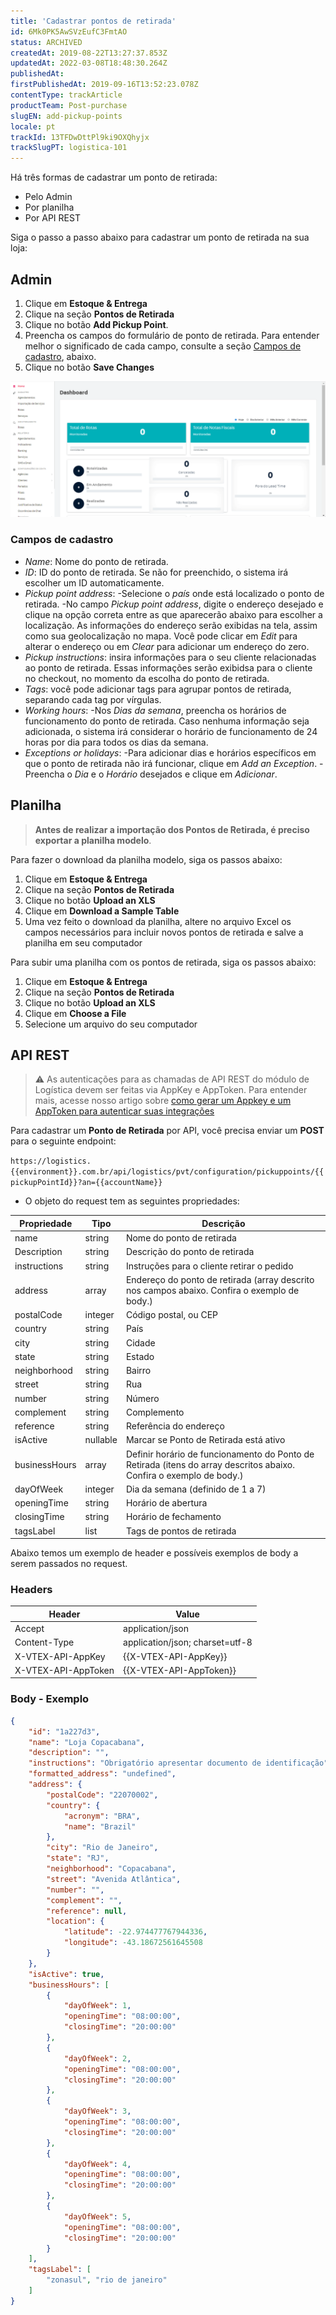 ```yaml
---
title: 'Cadastrar pontos de retirada'
id: 6Mk0PK5AwSVzEufC3FmtAO
status: ARCHIVED
createdAt: 2019-08-22T13:27:37.853Z
updatedAt: 2022-03-08T18:48:30.264Z
publishedAt: 
firstPublishedAt: 2019-09-16T13:52:23.078Z
contentType: trackArticle
productTeam: Post-purchase
slugEN: add-pickup-points
locale: pt
trackId: 13TFDwDttPl9ki9OXQhyjx
trackSlugPT: logistica-101
---
```


Há três formas de cadastrar um ponto de retirada:
- Pelo Admin
- Por planilha
- Por API REST

Siga o passo a passo abaixo para cadastrar um ponto de retirada na sua loja:

## Admin

1. Clique em **Estoque & Entrega**
2. Clique na seção **Pontos de Retirada**
3. Clique no botão **Add Pickup Point**.
4. Preencha os campos do formulário de ponto de retirada. Para entender melhor o significado de cada campo, consulte a seção [Campos de cadastro](#campos-de-cadastro), abaixo.
5. Clique no botão **Save Changes** 

![PT Cadastrar Pontos de Retirada GIF](https://raw.githubusercontent.com/vtexdocs/help-center-content/refs/heads/main/_1.gif)

### Campos de cadastro

- _Name_: Nome do ponto de retirada.
- _ID_: ID do ponto de retirada. Se não for preenchido, o sistema irá escolher um ID automaticamente.
- _Pickup point address_: 
-Selecione o _país_ onde está localizado o ponto de retirada.
-No campo _Pickup point address_, digite o endereço desejado e clique na opção correta entre as que aparecerão abaixo para escolher a localização. As informações do endereço serão exibidas na tela, assim como sua geolocalização no mapa. Você pode clicar em _Edit_ para alterar o endereço ou em _Clear_ para adicionar um endereço do zero.
- _Pickup instructions_: insira informações para o seu cliente relacionadas ao ponto de retirada. Essas informações serão exibidsa para o cliente no checkout, no momento da escolha do ponto de retirada.
- _Tags_: você pode adicionar tags para agrupar pontos de retirada, separando cada tag por vírgulas.
- _Working hours_:
-Nos _Dias da semana_, preencha os horários de funcionamento do ponto de retirada. Caso nenhuma informação seja adicionada, o sistema irá considerar o horário de funcionamento de 24 horas por dia para todos os dias da semana.
- _Exceptions or holidays_:
-Para adicionar dias e horários específicos em que o ponto de retirada não irá funcionar, clique em _Add an Exception_.
-Preencha o _Dia_ e o _Horário_ desejados e clique em _Adicionar_.

## Planilha

>**Antes de realizar a importação dos Pontos de Retirada, é preciso exportar a planilha modelo**.

Para fazer o download da planilha modelo, siga os passos abaixo:

1. Clique em **Estoque & Entrega**
2. Clique na seção **Pontos de Retirada**
3. Clique no botão **Upload an XLS**
4. Clique em **Download a Sample Table**
5. Uma vez feito o download da planilha, altere no arquivo Excel os campos necessários para incluir novos pontos de retirada e salve a planilha em seu computador


Para subir uma planilha com os pontos de retirada, siga os passos abaixo:

1. Clique em **Estoque & Entrega**
2. Clique na seção **Pontos de Retirada**
3. Clique no botão **Upload an XLS**
4. Clique em **Choose a File**
5. Selecione um arquivo do seu computador


## API REST

>⚠️ As autenticações para as chamadas de API REST do módulo de Logística devem ser feitas via AppKey e AppToken. Para entender mais, acesse nosso artigo sobre [como gerar um Appkey e um AppToken para autenticar suas integrações](https://help.vtex.com/pt/tutorial/criar-appkey-e-apptoken-para-autenticar-integracoes--43tQeyQJgAKGEuCqQKAOI2)

Para cadastrar um **Ponto de Retirada** por API, você precisa enviar um __POST__ para o seguinte endpoint:

`https://logistics.{{environment}}.com.br/api/logistics/pvt/configuration/pickuppoints/{{pickupPointId}}?an={{accountName}}`

- O objeto do request tem as seguintes propriedades:

| __Propriedade__ | __Tipo__ |__Descrição__|
|------------------|-----------|-------------|
| name| string| Nome do ponto de retirada|
| Description| string| Descrição do ponto de retirada|
| instructions| string| Instruções para o cliente retirar o pedido|
| address| array| Endereço do ponto de retirada (array descrito nos campos abaixo. Confira o exemplo de body.) |
| postalCode| integer| Código postal, ou CEP|
| country| string| País|
| city| string| Cidade|
| state| string| Estado|
| neighborhood| string| Bairro|
| street| string| Rua|
| number| string| Número|
| complement| string| Complemento|
| reference| string| Referência do endereço|
| isActive| nullable| Marcar se Ponto de Retirada está ativo|
| businessHours| array| Definir horário de funcionamento do Ponto de Retirada (itens do array descritos abaixo. Confira o exemplo de body.)  |
| dayOfWeek | integer| Dia da semana (definido de 1 a 7)|
| openingTime| string| Horário de abertura|
| closingTime| string| Horário de fechamento|
| tagsLabel| list| Tags de pontos de retirada|

Abaixo temos um exemplo de header e possíveis exemplos de body a serem passados no request.

### Headers 

| Header| Value |
|------------------|-----------|
| Accept |   application/json |
| Content-Type |   application/json; charset=utf-8|
| X-VTEX-API-AppKey | {{X-VTEX-API-AppKey}} |
| X-VTEX-API-AppToken | {{X-VTEX-API-AppToken}} |

### Body - Exemplo

```json
{
    "id": "1a227d3",
    "name": "Loja Copacabana",
    "description": "",
    "instructions": "Obrigatório apresentar documento de identificação",
    "formatted_address": "undefined",
    "address": {
        "postalCode": "22070002",
        "country": {
            "acronym": "BRA",
            "name": "Brazil"
        },
        "city": "Rio de Janeiro",
        "state": "RJ",
        "neighborhood": "Copacabana",
        "street": "Avenida Atlântica",
        "number": "",
        "complement": "",
        "reference": null,
        "location": {
            "latitude": -22.974477767944336,
            "longitude": -43.18672561645508
        }
    },
    "isActive": true,
    "businessHours": [
        {
            "dayOfWeek": 1,
            "openingTime": "08:00:00",
            "closingTime": "20:00:00"
        },
        {
            "dayOfWeek": 2,
            "openingTime": "08:00:00",
            "closingTime": "20:00:00"
        },
        {
            "dayOfWeek": 3,
            "openingTime": "08:00:00",
            "closingTime": "20:00:00"
        },
        {
            "dayOfWeek": 4,
            "openingTime": "08:00:00",
            "closingTime": "20:00:00"
        },
        {
            "dayOfWeek": 5,
            "openingTime": "08:00:00",
            "closingTime": "20:00:00"
        }
    ],
    "tagsLabel": [
        "zonasul", "rio de janeiro"
    ]
}
```
